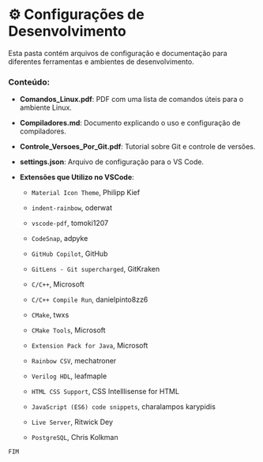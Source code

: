 # ⚙️ Configurações de Desenvolvimento

Esta pasta contém arquivos de configuração e documentação para diferentes ferramentas e ambientes de desenvolvimento.

### Conteúdo:

- **Comandos_Linux.pdf**: PDF com uma lista de comandos úteis para o ambiente Linux.
- **Compiladores.md**: Documento explicando o uso e configuração de compiladores.
- **Controle_Versoes_Por_Git.pdf**: Tutorial sobre Git e controle de versões.
- **settings.json**: Arquivo de configuração para o VS Code.

- **Extensões que Utilizo no VSCode**:

  - `Material Icon Theme`, Philipp Kief
  - `indent-rainbow`, oderwat
  - `vscode-pdf`, tomoki1207
  - `CodeSnap`, adpyke

  - `GitHub Copilot`, GitHub
  - `GitLens - Git supercharged`, GitKraken

  - `C/C++`, Microsoft
  - `C/C++ Compile Run`, danielpinto8zz6
  - `CMake`, twxs
  - `CMake Tools`, Microsoft

  - `Extension Pack for Java`, Microsoft
  - `Rainbow CSV`, mechatroner

  - `Verilog HDL`, leafmaple

  - `HTML CSS Support`, CSS Intelllisense for HTML
  - `JavaScript (ES6) code snippets`, charalampos karypidis
  - `Live Server`, Ritwick Dey
  - `PostgreSQL`, Chris Kolkman


`FIM`
